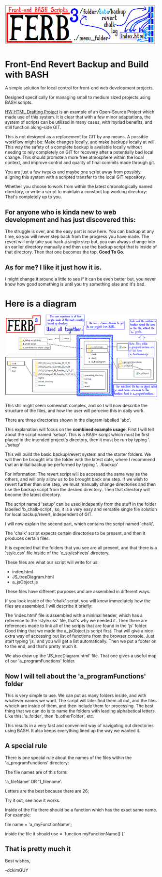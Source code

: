 ![Title Block: Front-end BASH Scripts](./images-for-readme/a_title-block.png)

# Front-End Revert Backup and Build with BASH

A simple solution for local control for front-end web development projects.

Designed specifically for managing small to medium sized projects using BASH scripts. 

[HW HTML Drafting Project](https://github.com/dckimMysteryAuthor/HW-HTML-Drafting-Project) is an example of an Open-Source Project which made use of this system. It is clear that with a few minor adaptations, the system of scripts can be utilized in many cases, with myriad benefits, and still function along-side GIT.

This is not designed as a replacement for GIT by any means. A possible workflow might be: Make changes locally, and make backups locally at will. This way the safety of a complete backup is available locally without needing to rely completely on GIT for recovery after a potentially bad local change. This should promote a more free atmosphere within the local context, and improve control and quality of final commits made through git.

You are just a few tweaks and maybe one script away from possibly aligning this system with a scripted transfer to the local GIT repository.

Whether you choose to work from within the latest chronologically named directory, or write a script to maintain a constant top working directory: That's completely up to you.

## For anyone who is kinda new to web development and has just discovered this:

The struggle is over, and the easy part is now here. You can backup at any time, so you will never step back from the progress you have made. The revert will only take you back a single step but, you can always change into an earlier directory manually and then use the backup script that is inside of that directory. Then that one becomes the top. **Good To Go**.

## As for me? I like it just how it is.

I might change it around a little to see if it can be even better but, you never know how good something is until you try something else and it's bad.

# Here is a diagram

![File Map for the backup/revert system](./images-for-readme/a_file-map.png)

This still might seem somewhat complex, and so I will now describe the structure of the files, and how the user will perceive this in daily work.

There are three directories shown in the diagram labelled 'abc'.

This explanation will focus on the **combined example usage**. First I will tell about the script named 'setup'. This is a BASH script which must be first placed in the intended project's directory, then it must be run by typing '. ./setup'

This will build the basic backup/revert system and the starter folders. We will then be brought into the folder with the latest date, where I recommend that an initial backup be performed by typing '. ./backup'

For information: The revert script will be accessed the same way as the others, and will only allow us to be brought back one step. If we wish to revert further than one step, we must manually change directories and then use the backup script from the desired directory. Then that directory will become the latest directory.

The script named 'setup' can be used indepently from the stuff in the folder labelled 'b_chalk-script', so, it is a very easy and versatile single file solution for local backup/revert, independent of GIT.

I will now explain the second part, which contains the script named 'chalk'.

The 'chalk' script expects certain directories to be present, and then it produces certain files.

It is expected that the folders that you see are all present, and that there is a 'style.css' file inside of the 'e_stylesheets' directory.

These files are what our script will write for us:
- index.html
- JS_treeDiagram.html
- a_jsObject.js

These files have different purposes and are assembled in different ways.

If you look inside of the 'chalk' script, you will know immediately how the files are assembled. I will describe it briefly:

The 'index.html' file is assembled with a minimal header, which has a reference to the 'style.css' file, that's why we needed it. Then there are references made to link all of the scripts that are found in the 'js' folder. Good thing that we made the a_jsObject.js script first. That will give a nice extra way of accessing out list of functions from the browser console. Just start typing 'js.' and you will get a list automatically. Then we put a footer on to the end, and that's pretty much it.

We also draw up the 'JS_treeDiagram.html' file. That one gives a useful map of our 'a_programFunctions' folder.

## Now I will tell about the 'a_programFunctions' folder

This is very simple to use. We can put as many folders inside, and with whatever names we want. The script will later find them all out, and the files whcich are inside of them, and then include them for processing. The best thing that we can do is to name the folders with leading alphabetical letters. Like this: 'a_folder', then 'b_otherFolder', etc.

This results in a very fast and convenient way of navigating out directories using BASH. It also keeps everything lined up the way we wanted it.

## A special rule

There is one special rule about the names of the files within the 'a_programFunctions' directory:

The file names are of this form:

'a_fileName' OR '1_filename'.

Letters are the best because there are 26;

Try it out, see how it works.

Inside of the file there should be a function which has the exact same name. For example:

file name = 'a_myFunctionName';

inside the file it should use = 'function myFunctionName() {'

## That is pretty much it

Best wishes,

-dckimGUY
